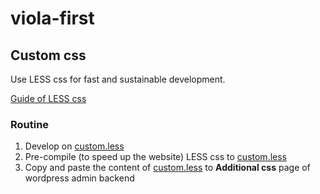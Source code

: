 # viola-first

## Custom css

Use LESS css for fast and sustainable development. 

[Guide of LESS css](http://lesscss.org/#)

### Routine

1. Develop on [custom.less](css/custom.less)
2. Pre-compile (to speed up the website) LESS css to [custom.less](css/compiled/custom.css)
3. Copy and paste the content of [custom.less](css/compiled/custom.css) to **Additional css** page of wordpress admin backend

